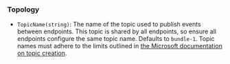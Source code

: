 ### Topology

* `TopicName(string)`: The name of the topic used to publish events between endpoints. This topic is shared by all endpoints, so ensure all endpoints configure the same topic name. Defaults to `bundle-1`. Topic names must adhere to the limits outlined in [the Microsoft documentation on topic creation](https://docs.microsoft.com/en-us/rest/api/servicebus/create-topic).
